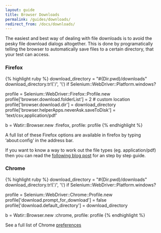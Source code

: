 ```yaml
---
layout: guide
title: Browser Downloads
permalink: /guides/downloads/
redirect_from: /docs/downloads/
---
```


The easiest and best way of dealing with file downloads is to avoid the pesky file download dialogs altogether.
This is done by programatically telling the browser to automatically save files to a certain directory, that your test can access.

### Firefox

{%  highlight ruby %}
download_directory = "#{Dir.pwd}/downloads"
download_directory.tr!('/', '\\') if Selenium::WebDriver::Platform.windows?

profile = Selenium::WebDriver::Firefox::Profile.new
profile['browser.download.folderList'] = 2 # custom location
profile['browser.download.dir'] = download_directory
profile['browser.helperApps.neverAsk.saveToDisk'] = 'text/csv,application/pdf'

b = Watir::Browser.new :firefox, profile: profile
{% endhighlight %}

A full list of these Firefox options are available in firefox by typing ‘about:config‘ in the address bar.

If you want to know a way to work out the file types (eg. application/pdf) then you can read the [following blog post](http://watirmelon.com/2011/09/07/determining-file-mime-types-to-autosave-using-firefox-watir-webdriver/) for an step by step guide.

### Chrome

{% highlight ruby %}
download_directory = "#{Dir.pwd}/downloads"
download_directory.tr!('/', '\\') if Selenium::WebDriver::Platform.windows?

profile = Selenium::WebDriver::Chrome::Profile.new
profile['download.prompt_for_download'] = false
profile['download.default_directory'] = download_directory

b = Watir::Browser.new :chrome, profile: profile
{% endhighlight %}

See a full list of Chrome [preferences](http://codesearch.google.com/codesearch#OAMlx_jo-ck/src/chrome/common/pref_names.cc&exact_package=chromium)

